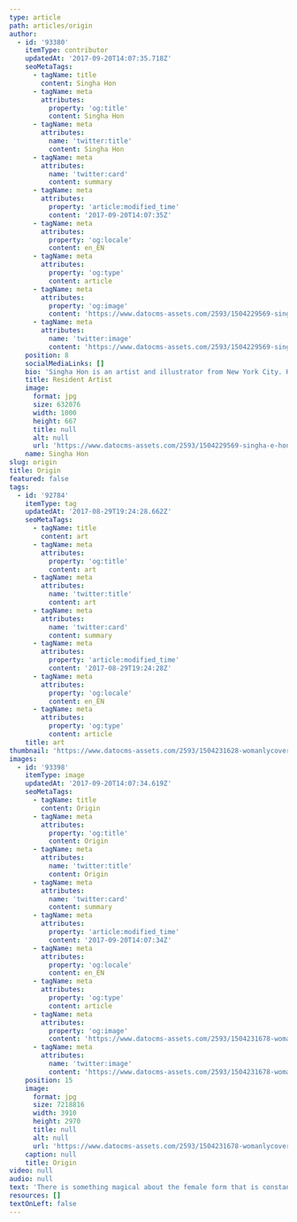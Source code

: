 ```yaml
---
type: article
path: articles/origin
author:
  - id: '93380'
    itemType: contributor
    updatedAt: '2017-09-20T14:07:35.718Z'
    seoMetaTags:
      - tagName: title
        content: Singha Hon
      - tagName: meta
        attributes:
          property: 'og:title'
          content: Singha Hon
      - tagName: meta
        attributes:
          name: 'twitter:title'
          content: Singha Hon
      - tagName: meta
        attributes:
          name: 'twitter:card'
          content: summary
      - tagName: meta
        attributes:
          property: 'article:modified_time'
          content: '2017-09-20T14:07:35Z'
      - tagName: meta
        attributes:
          property: 'og:locale'
          content: en_EN
      - tagName: meta
        attributes:
          property: 'og:type'
          content: article
      - tagName: meta
        attributes:
          property: 'og:image'
          content: 'https://www.datocms-assets.com/2593/1504229569-singha-e-hon.jpg?'
      - tagName: meta
        attributes:
          name: 'twitter:image'
          content: 'https://www.datocms-assets.com/2593/1504229569-singha-e-hon.jpg?'
    position: 8
    socialMediaLinks: []
    bio: 'Singha Hon is an artist and illustrator from New York City. Her work revolves around depicting women undergoing private metaphysical transformations, using techniques of classic figurative painting, and elements of magical realism to describe inner emotional states.'
    title: Resident Artist
    image:
      format: jpg
      size: 632076
      width: 1000
      height: 667
      title: null
      alt: null
      url: 'https://www.datocms-assets.com/2593/1504229569-singha-e-hon.jpg?'
    name: Singha Hon
slug: origin
title: Origin
featured: false
tags:
  - id: '92784'
    itemType: tag
    updatedAt: '2017-08-29T19:24:28.662Z'
    seoMetaTags:
      - tagName: title
        content: art
      - tagName: meta
        attributes:
          property: 'og:title'
          content: art
      - tagName: meta
        attributes:
          name: 'twitter:title'
          content: art
      - tagName: meta
        attributes:
          name: 'twitter:card'
          content: summary
      - tagName: meta
        attributes:
          property: 'article:modified_time'
          content: '2017-08-29T19:24:28Z'
      - tagName: meta
        attributes:
          property: 'og:locale'
          content: en_EN
      - tagName: meta
        attributes:
          property: 'og:type'
          content: article
    title: art
thumbnail: 'https://www.datocms-assets.com/2593/1504231628-womanlycover-copy-1.jpg?'
images:
  - id: '93398'
    itemType: image
    updatedAt: '2017-09-20T14:07:34.619Z'
    seoMetaTags:
      - tagName: title
        content: Origin
      - tagName: meta
        attributes:
          property: 'og:title'
          content: Origin
      - tagName: meta
        attributes:
          name: 'twitter:title'
          content: Origin
      - tagName: meta
        attributes:
          name: 'twitter:card'
          content: summary
      - tagName: meta
        attributes:
          property: 'article:modified_time'
          content: '2017-09-20T14:07:34Z'
      - tagName: meta
        attributes:
          property: 'og:locale'
          content: en_EN
      - tagName: meta
        attributes:
          property: 'og:type'
          content: article
      - tagName: meta
        attributes:
          property: 'og:image'
          content: 'https://www.datocms-assets.com/2593/1504231678-womanlycover-copy-1.jpg?'
      - tagName: meta
        attributes:
          name: 'twitter:image'
          content: 'https://www.datocms-assets.com/2593/1504231678-womanlycover-copy-1.jpg?'
    position: 15
    image:
      format: jpg
      size: 7218816
      width: 3910
      height: 2970
      title: null
      alt: null
      url: 'https://www.datocms-assets.com/2593/1504231678-womanlycover-copy-1.jpg?'
    caption: null
    title: Origin
video: null
audio: null
text: 'There is something magical about the female form that is constantly inspiring to me. As an artist, I love to paint women because they are a source of power, myth, and creation. This piece was inspired in part by Courbet''s L''Origine du monde (1866), a standard of art history, that portrays a naked woman from the waist down. While the subject is very exposed, her identity, personality, and emotions remain concealed. I wanted to create my own origin piece-- but rather than create an image for the pleasure of the viewer, focus instead on someone enraptured in an examination of their own body. I hope that this piece inspires others to celebrate self discovery, to learn about our bodies, which carry the story of our world.'
resources: []
textOnLeft: false
---
```


